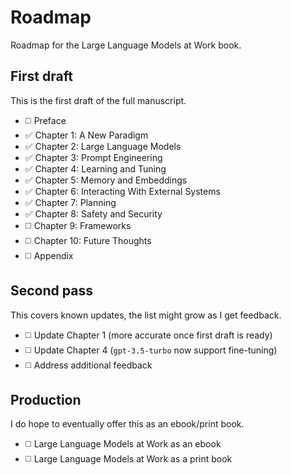 # Roadmap

Roadmap for the Large Language Models at Work book.

## First draft

This is the first draft of the full manuscript.

- ◻️ Preface
- ✅ Chapter 1: A New Paradigm
- ✅ Chapter 2: Large Language Models
- ✅ Chapter 3: Prompt Engineering
- ✅ Chapter 4: Learning and Tuning
- ✅ Chapter 5: Memory and Embeddings
- ✅ Chapter 6: Interacting With External Systems
- ✅ Chapter 7: Planning
- ✅ Chapter 8: Safety and Security
- ◻️ Chapter 9: Frameworks
- ◻️ Chapter 10: Future Thoughts
- ◻️ Appendix

## Second pass

This covers known updates, the list might grow as I get feedback.

- ◻️ Update Chapter 1 (more accurate once first draft is ready)
- ◻️ Update Chapter 4 (`gpt-3.5-turbo` now support fine-tuning)
- ◻️ Address additional feedback

## Production

I do hope to eventually offer this as an ebook/print book.

- ◻️ Large Language Models at Work as an ebook
- ◻️ Large Language Models at Work as a print book

